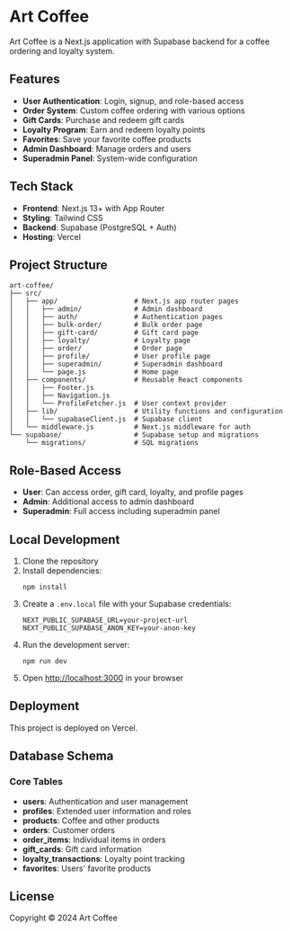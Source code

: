 # Art Coffee

Art Coffee is a Next.js application with Supabase backend for a coffee ordering and loyalty system.

## Features

- **User Authentication**: Login, signup, and role-based access
- **Order System**: Custom coffee ordering with various options
- **Gift Cards**: Purchase and redeem gift cards 
- **Loyalty Program**: Earn and redeem loyalty points
- **Favorites**: Save your favorite coffee products
- **Admin Dashboard**: Manage orders and users
- **Superadmin Panel**: System-wide configuration

## Tech Stack

- **Frontend**: Next.js 13+ with App Router
- **Styling**: Tailwind CSS
- **Backend**: Supabase (PostgreSQL + Auth)
- **Hosting**: Vercel

## Project Structure

```
art-coffee/
├── src/
│   ├── app/                   # Next.js app router pages
│   │   ├── admin/             # Admin dashboard
│   │   ├── auth/              # Authentication pages
│   │   ├── bulk-order/        # Bulk order page
│   │   ├── gift-card/         # Gift card page
│   │   ├── loyalty/           # Loyalty page
│   │   ├── order/             # Order page
│   │   ├── profile/           # User profile page
│   │   ├── superadmin/        # Superadmin dashboard
│   │   └── page.js            # Home page
│   ├── components/            # Reusable React components
│   │   ├── Footer.js          
│   │   ├── Navigation.js      
│   │   └── ProfileFetcher.js  # User context provider
│   ├── lib/                   # Utility functions and configuration
│   │   └── supabaseClient.js  # Supabase client
│   └── middleware.js          # Next.js middleware for auth
└── supabase/                  # Supabase setup and migrations
    └── migrations/            # SQL migrations
```

## Role-Based Access

- **User**: Can access order, gift card, loyalty, and profile pages
- **Admin**: Additional access to admin dashboard 
- **Superadmin**: Full access including superadmin panel

## Local Development

1. Clone the repository
2. Install dependencies:
   ```
   npm install
   ```
3. Create a `.env.local` file with your Supabase credentials:
   ```
   NEXT_PUBLIC_SUPABASE_URL=your-project-url
   NEXT_PUBLIC_SUPABASE_ANON_KEY=your-anon-key
   ```
4. Run the development server:
   ```
   npm run dev
   ```
5. Open [http://localhost:3000](http://localhost:3000) in your browser

## Deployment

This project is deployed on Vercel.

## Database Schema

### Core Tables
- **users**: Authentication and user management
- **profiles**: Extended user information and roles
- **products**: Coffee and other products
- **orders**: Customer orders
- **order_items**: Individual items in orders
- **gift_cards**: Gift card information
- **loyalty_transactions**: Loyalty point tracking
- **favorites**: Users' favorite products

## License

Copyright © 2024 Art Coffee
